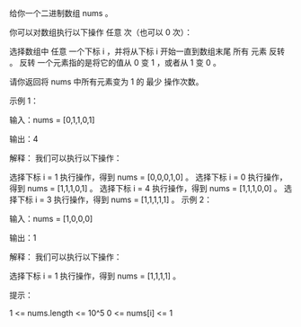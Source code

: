 给你一个二进制数组 nums 。

你可以对数组执行以下操作 任意 次（也可以 0 次）：

选择数组中 任意 一个下标 i ，并将从下标 i 开始一直到数组末尾 所有 元素 反转 。
反转 一个元素指的是将它的值从 0 变 1 ，或者从 1 变 0 。

请你返回将 nums 中所有元素变为 1 的 最少 操作次数。

示例 1：

输入：nums = [0,1,1,0,1]

输出：4

解释：
我们可以执行以下操作：

选择下标 i = 1 执行操作，得到 nums = [0,0,0,1,0] 。
选择下标 i = 0 执行操作，得到 nums = [1,1,1,0,1] 。
选择下标 i = 4 执行操作，得到 nums = [1,1,1,0,0] 。
选择下标 i = 3 执行操作，得到 nums = [1,1,1,1,1] 。
示例 2：

输入：nums = [1,0,0,0]

输出：1

解释：
我们可以执行以下操作：

选择下标 i = 1 执行操作，得到 nums = [1,1,1,1] 。

提示：

1 <= nums.length <= 10^5
0 <= nums[i] <= 1
